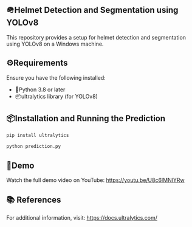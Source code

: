 ## 🪖Helmet Detection and Segmentation using YOLOv8

This repository provides a setup for helmet detection and segmentation using YOLOv8 on a Windows machine.

## ⚙️Requirements

Ensure you have the following installed:

- 🐍Python 3.8 or later
- 📦ultralytics library (for YOLOv8)

## 📦Installation and Running the Prediction

```bash
pip install ultralytics
```

```bash
python prediction.py
```

## 🎥Demo

Watch the full demo video on YouTube: https://youtu.be/U8c6IMNlYRw
## 📚 References

For additional information, visit: https://docs.ultralytics.com/
